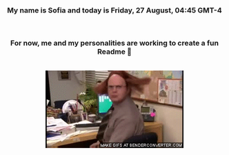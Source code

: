 


<div align="center">
<h3 >My name is Sofia and today is Friday, 27 August, 04:45 GMT-4</h3><br>
<h3 >For now, me and my personalities are working to create a fun Readme 👋
</h3><br>
<img src='img/dwight.gif' alt='working...'/>
</div>
